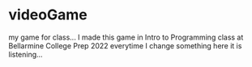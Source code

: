 # videoGame
 my game for class...
I made this game in Intro to Programming class at Bellarmine College Prep 2022
everytime I change something here it is listening...
